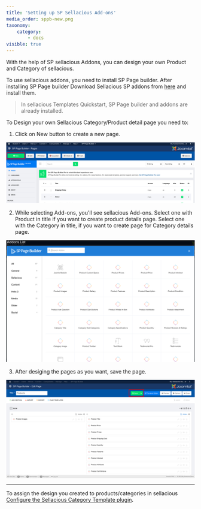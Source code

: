 ```yaml
---
title: 'Setting up SP Sellacious Add-ons'
media_order: sppb-new.png
taxonomy:
    category:
        - docs
visible: true
---
```


With the help of SP sellacious Addons, you can design your own Product and Category of sellacious.

To use sellacious addons, you need to install SP Page builder. After installing SP Page builder Download Sellacious SP addons from [here](https://www.sellacious.com/resources/sppagebuilder-addons) and install them.  

>In sellacious Templates Quickstart, SP Page builder and addons are already installed.

To Design your own Sellacious Category/Product detail page you need to:

1.  Click on New button to create a new page.

![](sppb-new.png)

2.  While selecting Add-ons, you'll see sellacious Add-ons. Select one with Product in title if you want to create product details page. Select one with the Category in title, if you want to create page for Category details page.

![](sppb-sellacious-addons.png)

3. After desiging the pages as you want, save the page.

![](save-sppb.png)

---

To assign the design you created to products/categories in sellacious [Configure the Sellacious Category Template plugin](https://www.sellacious.com/documentation-v2#/learn/plugins/sellacious-category-template).
